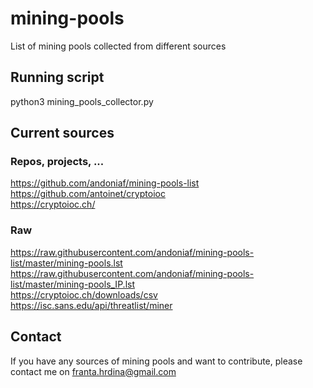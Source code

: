 # mining-pools
List of mining pools collected from different sources

## Running script

python3 mining_pools_collector.py

## Current sources

### Repos, projects, ...

https://github.com/andoniaf/mining-pools-list<br>
https://github.com/antoinet/cryptoioc<br>
https://cryptoioc.ch/<br>

### Raw

https://raw.githubusercontent.com/andoniaf/mining-pools-list/master/mining-pools.lst<br>
https://raw.githubusercontent.com/andoniaf/mining-pools-list/master/mining-pools_IP.lst<br>
https://cryptoioc.ch/downloads/csv<br>
https://isc.sans.edu/api/threatlist/miner<br>

## Contact
If you have any sources of mining pools and want to contribute, please contact me on franta.hrdina@gmail.com

